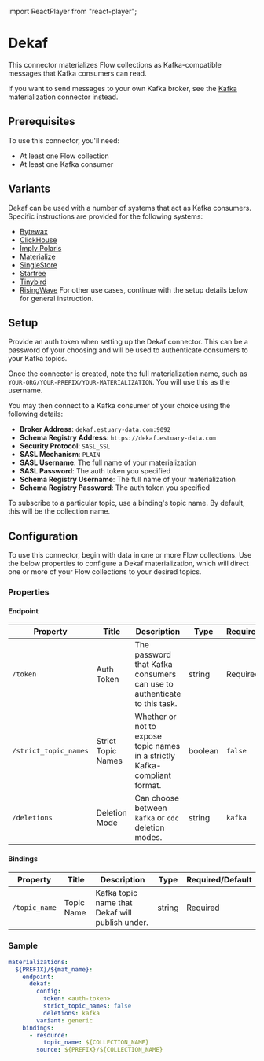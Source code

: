 import ReactPlayer from "react-player";

# Dekaf

This connector materializes Flow collections as Kafka-compatible messages that Kafka consumers can read.

If you want to send messages to your own Kafka broker, see the [Kafka](../apache-kafka.md) materialization connector instead.

<ReactPlayer controls url="https://www.youtube.com/watch?v=Oil8yNHRrqQ" />

## Prerequisites

To use this connector, you'll need:

- At least one Flow collection
- At least one Kafka consumer

## Variants

Dekaf can be used with a number of systems that act as Kafka consumers. Specific instructions are provided for the following systems:

- [Bytewax](bytewax.md)
- [ClickHouse](clickhouse.md)
- [Imply Polaris](imply-polaris.md)
- [Materialize](materialize.md)
- [SingleStore](singlestore.md)
- [Startree](startree.md)
- [Tinybird](tinybird.md)
- [RisingWave](risingwave.md)
  For other use cases, continue with the setup details below for general instruction.

## Setup

Provide an auth token when setting up the Dekaf connector. This can be a password of your choosing and will be used to authenticate consumers to your Kafka topics.

Once the connector is created, note the full materialization name, such as `YOUR-ORG/YOUR-PREFIX/YOUR-MATERIALIZATION`. You will use this as the username.

You may then connect to a Kafka consumer of your choice using the following details:

- **Broker Address**: `dekaf.estuary-data.com:9092`
- **Schema Registry Address**: `https://dekaf.estuary-data.com`
- **Security Protocol**: `SASL_SSL`
- **SASL Mechanism**: `PLAIN`
- **SASL Username**: The full name of your materialization
- **SASL Password**: The auth token you specified
- **Schema Registry Username**: The full name of your materialization
- **Schema Registry Password**: The auth token you specified

To subscribe to a particular topic, use a binding's topic name. By default, this will be the collection name.

## Configuration

To use this connector, begin with data in one or more Flow collections.
Use the below properties to configure a Dekaf materialization, which will direct one or more of your Flow collections to your desired topics.

### Properties

#### Endpoint

| Property              | Title              | Description                                                                | Type    | Required/Default |
| --------------------- | ------------------ | -------------------------------------------------------------------------- | ------- | ---------------- |
| `/token`              | Auth Token         | The password that Kafka consumers can use to authenticate to this task.    | string  | Required         |
| `/strict_topic_names` | Strict Topic Names | Whether or not to expose topic names in a strictly Kafka-compliant format. | boolean | `false`          |
| `/deletions`          | Deletion Mode      | Can choose between `kafka` or `cdc` deletion modes.                        | string  | `kafka`          |

#### Bindings

| Property      | Title      | Description                                     | Type   | Required/Default |
| ------------- | ---------- | ----------------------------------------------- | ------ | ---------------- |
| `/topic_name` | Topic Name | Kafka topic name that Dekaf will publish under. | string | Required         |

### Sample

```yaml
materializations:
  ${PREFIX}/${mat_name}:
    endpoint:
      dekaf:
        config:
          token: <auth-token>
          strict_topic_names: false
          deletions: kafka
        variant: generic
    bindings:
      - resource:
          topic_name: ${COLLECTION_NAME}
        source: ${PREFIX}/${COLLECTION_NAME}
```
